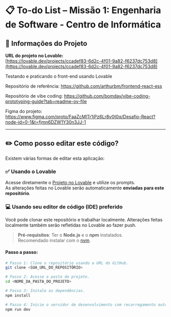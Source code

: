 # 📋 To-do List – Missão 1: Engenharia de Software - Centro de Informática

## 🔗 Informações do Projeto

**URL do projeto no Lovable:**  
[https://lovable.dev/projects/ccadef83-6d2c-4f01-9a82-f6237dc753d8](https://lovable.dev/projects/ccadef83-6d2c-4f01-9a82-f6237dc753d8)

Testando e praticando o front-end usando Lovable

Repositório de referência: https://github.com/arthurbm/frontend-react-ess

Repositório de vibe coding: https://github.com/bomday/vibe-coding-prototyping-guide?tab=readme-ov-file

Figma do projeto: https://www.figma.com/proto/FaaZcMlTr1jPz6Lr8v0t0q/Desafio-React?node-id=0-1&t=fjmn6DZW1Y30n3JJ-1

---

## ✏️ Como posso editar este código?

Existem várias formas de editar esta aplicação:

### ✅ Usando o Lovable

Acesse diretamente o [Projeto no Lovable](https://lovable.dev/projects/ccadef83-6d2c-4f01-9a82-f6237dc753d8) e utilize os prompts.  
As alterações feitas no Lovable serão automaticamente **enviadas para este repositório**.

### 💻 Usando seu editor de código (IDE) preferido

Você pode clonar este repositório e trabalhar localmente. Alterações feitas localmente também serão refletidas no Lovable ao fazer push.

> **Pré-requisitos**: Ter o **Node.js** e o **npm** instalados.  
> Recomendado instalar com o [nvm](https://github.com/nvm-sh/nvm#installing-and-updating).

#### Passo a passo:

```sh
# Passo 1: Clone o repositório usando a URL do GitHub.
git clone <SUA_URL_DO_REPOSITÓRIO>

# Passo 2: Acesse a pasta do projeto.
cd <NOME_DA_PASTA_DO_PROJETO>

# Passo 3: Instale as dependências.
npm install

# Passo 4: Inicie o servidor de desenvolvimento com recarregamento automático.
npm run dev
